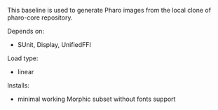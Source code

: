 This baseline is used to generate Pharo images from the local clone of pharo-core repository. Depends on:- SUnit, Display, UnifiedFFILoad type: - linearInstalls:- minimal working Morphic subset without fonts support